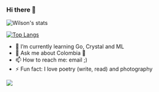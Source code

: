 ### Hi there 👋

![Wilson's stats](https://github-readme-stats.vercel.app/api?username=krthr&show_icons=true&count_private=true&show_owner=true&theme=graywhite)

[![Top Langs](https://github-readme-stats.vercel.app/api/top-langs/?username=krthr&layout=compact)](https://github.com/anuraghazra/github-readme-stats)

- 🌱 I’m currently learning Go, Crystal and ML
- 💬 Ask me about Colombia 🥰 
- 📫 How to reach me: email ;)
- ⚡ Fun fact: I love poetry (write, read) and photography

<!--
**krthr/krthr** is a ✨ _special_ ✨ repository because its `README.md` (this file) appears on your GitHub profile.

Here are some ideas to get you started:

- 🔭 I’m currently working on ...
- 👯 I’m looking to collaborate on ...
- 🤔 I’m looking for help with ...
- 💬 Ask me about ...
- 😄 Pronouns: ...
-->

![](https://komarev.com/ghpvc/?username=krthr)


